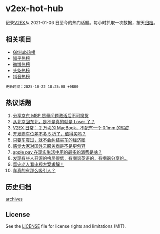 # v2ex-hot-hub

 记录[V2EX](https://www.v2ex.com/)从 2021-01-06 日至今的热门话题。每小时抓取一次数据，按天[归档](archives)。
 
 ## 相关项目

- [GitHub热榜](https://github.com/lonnyzhang423/github-hot-hub)
- [知乎热榜](https://github.com/lonnyzhang423/zhihu-hot-hub)
- [微博热榜](https://github.com/lonnyzhang423/weibo-hot-hub)
- [头条热榜](https://github.com/lonnyzhang423/toutiao-hot-hub)
- [抖音热榜](https://github.com/lonnyzhang423/douyin-hot-hub)


 `更新时间：2025-10-22 10:25:08 +0800`

## 热议话题

1. [分享京东 MBP 质量问题激活后不可换货](https://www.v2ex.com/t/1167264)
1. [从北京回东北，是不是真的就是 Loser 了？](https://www.v2ex.com/t/1167224)
1. [V2EX 日常： 2 万块的 MacBook，不配有一个 0.1mm 的瑕疵](https://www.v2ex.com/t/1167321)
1. [开发商车位差不多 5 折了，值得买吗？](https://www.v2ex.com/t/1167262)
1. [只要车震过，就不会纠结买车的经济账](https://www.v2ex.com/t/1167291)
1. [感觉大家对国外云服务商是不是更包容](https://www.v2ex.com/t/1167240)
1. [apple pay 在现实生活中用的最多的消费是啥？](https://www.v2ex.com/t/1167261)
1. [发现有些人开源的格局很低，有嘲讽英语的，有嘲讽分享的…](https://www.v2ex.com/t/1167275)
1. [留守老人看电视方案求解！](https://www.v2ex.com/t/1167247)
1. [车真的有那么吸引人？](https://www.v2ex.com/t/1167462)

## 历史归档

[archives](archives)

## License

See the [LICENSE](LICENSE) file for license rights and limitations (MIT).
